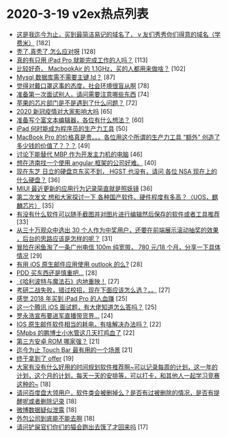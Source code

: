 # 2020-3-19 v2ex热点列表

+ [这是我迄今为止，买到最简洁易记的域名了， v 友们秀秀你们得意的域名（学费米）](https://www.v2ex.com/t/654291#reply182) [182]
+ [秃了,真秃了,怎么应对呀](https://www.v2ex.com/t/654100#reply128) [128]
+ [真的有只用 iPad Pro 就能完成工作的人吗？](https://www.v2ex.com/t/654104#reply113) [113]
+ [比较好奇， MacbookAir 的 1.1GHz，买的人都用来做啥？](https://www.v2ex.com/t/654159#reply102) [102]
+ [Mysql 数据库需不需要主键 Id？](https://www.v2ex.com/t/654133#reply87) [87]
+ [觉得对戴口罩这事的态度，社会环境很盲从啊](https://www.v2ex.com/t/654352#reply78) [78]
+ [准备第一次面试别人，请问需要注意哪些东西](https://www.v2ex.com/t/654109#reply74) [74]
+ [苹果的芯片部门是不是遇到了什么问题？](https://www.v2ex.com/t/654096#reply72) [72]
+ [2020 新冠疫情对大家影响大吗](https://www.v2ex.com/t/654321#reply65) [65]
+ [准备写个富文本编辑器，各位有什么想法？](https://www.v2ex.com/t/654180#reply60) [60]
+ [iPad 何时能成为程序员的生产力工具](https://www.v2ex.com/t/654097#reply50) [50]
+ [MacBook Pro 的价格真是贵。。。各位用这个所谓的生产力工具 “额外” 创造了多少钱的价值了？？？](https://www.v2ex.com/t/654340#reply49) [49]
+ [讨论下能替代 MBP 作为开发主力机的电脑](https://www.v2ex.com/t/654280#reply46) [46]
+ [想在济南找一个使用 angular 框架的公司好难。](https://www.v2ex.com/t/654255#reply40) [40]
+ [现在东芝 日立的硬盘京东买不到， HGST 也没有，请问 各位 NSA 现在上的什么硬盘？](https://www.v2ex.com/t/654138#reply36) [36]
+ [MIUI 最近更新的应用行为记录简直就是照妖镜](https://www.v2ex.com/t/654290#reply36) [36]
+ [第二次发文 想和大家探讨一下 各种国产软件、硬件程度有多高？（UOS，麒麟芯片）](https://www.v2ex.com/t/654149#reply35) [35]
+ [有没有什么软件可以随手截图并对图片进行编辑然后保存的软件或者工具推荐](https://www.v2ex.com/t/654121#reply33) [33]
+ [从三十万观众中选出 30 个人作为中奖用户，还要在前端展示滚动抽奖的效果 ，后台的思路应该是怎样的呢？](https://www.v2ex.com/t/654212#reply31) [31]
+ [冒险在闲鱼淘了一条广州电信 100m 纯宽带， 780 元/18 个月，分享一下具体情况](https://www.v2ex.com/t/654218#reply29) [29]
+ [有用 iOS 原生邮件应用使用 outlook 的么?](https://www.v2ex.com/t/654093#reply28) [28]
+ [PDD 买东西还是慎重吧...](https://www.v2ex.com/t/654350#reply28) [28]
+ [《哈利波特与魔法石》内地重映！](https://www.v2ex.com/t/654142#reply27) [27]
+ [考研二战失败，错过校招，现在下面应该怎么选？。。](https://www.v2ex.com/t/654227#reply27) [27]
+ [感觉 2018 年买到 iPad Pro 的人血赚](https://www.v2ex.com/t/654173#reply25) [25]
+ [这一个腾讯 iOS 面试题，有大佬知道怎么答吗？](https://www.v2ex.com/t/654283#reply25) [25]
+ [罗永浩宣布要进军直播带货界…](https://www.v2ex.com/t/654331#reply24) [24]
+ [IOS 原生邮件软件相当的耗电，有啥解决办法吗？](https://www.v2ex.com/t/654155#reply22) [22]
+ [5Mpbs 的鹏博士小水管这几天打鸡血了](https://www.v2ex.com/t/654298#reply22) [22]
+ [第三方安卓 ROM 哪家强？](https://www.v2ex.com/t/654231#reply21) [21]
+ [迄今为止 Touch Bar 最有用的一个场景](https://www.v2ex.com/t/654277#reply21) [21]
+ [终于拿到了 offer](https://www.v2ex.com/t/654381#reply19) [19]
+ [大家有没有什么好用的时间规划软件推荐啊~可以记录每周的计划，这一年的计划，这个月的计划，每天一天的安排等，可以打卡，和其他人一起学习竞赛这种的~](https://www.v2ex.com/t/654105#reply18) [18]
+ [请问百度盘大领用户，软件类会被删掉么？是否有过被删除的情况，是否有提醒呢或者删除记录](https://www.v2ex.com/t/654183#reply18) [18]
+ [微博数据疑似泄露](https://www.v2ex.com/t/654300#reply18) [18]
+ [外包公司到底能不能去啊](https://www.v2ex.com/t/654333#reply18) [18]
+ [请问铲屎官们你们的猫会跑出去饿了才回来吗](https://www.v2ex.com/t/654365#reply17) [17]
